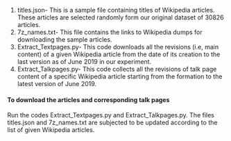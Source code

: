 1. titles.json- This is a sample file containing titles of Wikipedia articles. These articles are selected randomly form our original dataset of 30826 articles.
2. 7z_names.txt- This file contains the links to Wikipedia dumps for downloading the sample articles.
3. Extract_Textpages.py- This code downloads all the revisions (i.e, main content) of a given Wikipedia article from the date of its creation to the last version as of June 2019 in our experiment.
4. Extract_Talkpages.py- This code collects all the revisions of talk page content of a specific Wikipedia article starting from the formation to the latest version of June 2019.

#### To download the articles and corresponding talk pages ####
Run the codes Extract_Textpages.py and Extract_Talkpages.py. The files titles.json and 7z_names.txt are subjected to be updated according to the list of given Wikipedia articles.

